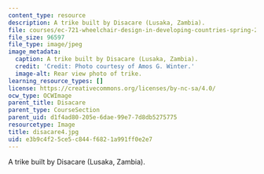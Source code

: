 ```yaml
---
content_type: resource
description: A trike built by Disacare (Lusaka, Zambia).
file: courses/ec-721-wheelchair-design-in-developing-countries-spring-2009/e3b9c4f25ce5c844f6821a991ff0e2e7_disacare4.jpg
file_size: 96597
file_type: image/jpeg
image_metadata:
  caption: A trike built by Disacare (Lusaka, Zambia).
  credit: 'Credit: Photo courtesy of Amos G. Winter.'
  image-alt: Rear view photo of trike.
learning_resource_types: []
license: https://creativecommons.org/licenses/by-nc-sa/4.0/
ocw_type: OCWImage
parent_title: Disacare
parent_type: CourseSection
parent_uid: d1f4ad80-205e-6dae-99e7-7d8db5275775
resourcetype: Image
title: disacare4.jpg
uid: e3b9c4f2-5ce5-c844-f682-1a991ff0e2e7
---
```

A trike built by Disacare (Lusaka, Zambia).